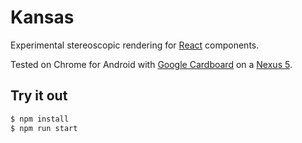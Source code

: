 # Kansas

Experimental stereoscopic rendering for [React](http://facebook.github.io/react/) components.

Tested on Chrome for Android with [Google Cardboard](https://cardboard.withgoogle.com/) on a [Nexus 5](http://www.google.com/nexus/5/).

## Try it out

```bash
$ npm install
$ npm run start
```
